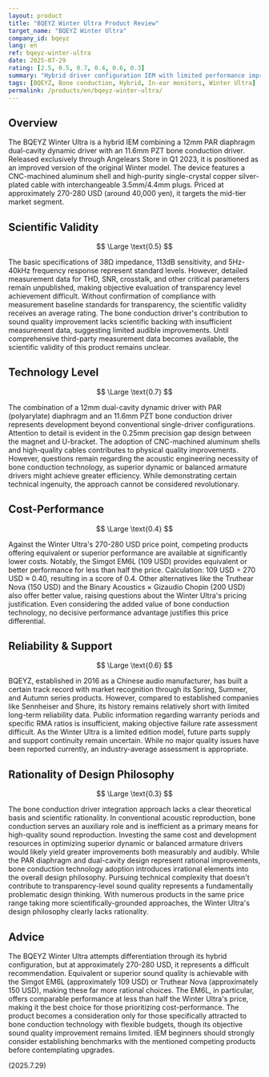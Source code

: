 ```yaml
---
layout: product
title: "BQEYZ Winter Ultra Product Review"
target_name: "BQEYZ Winter Ultra"
company_id: bqeyz
lang: en
ref: bqeyz-winter-ultra
date: 2025-07-29
rating: [2.5, 0.5, 0.7, 0.4, 0.6, 0.3]
summary: "Hybrid driver configuration IEM with limited performance improvement relative to price"
tags: [BQEYZ, Bone conduction, Hybrid, In-ear monitors, Winter Ultra]
permalink: /products/en/bqeyz-winter-ultra/
---
```

## Overview

The BQEYZ Winter Ultra is a hybrid IEM combining a 12mm PAR diaphragm dual-cavity dynamic driver with an 11.6mm PZT bone conduction driver. Released exclusively through Angelears Store in Q1 2023, it is positioned as an improved version of the original Winter model. The device features a CNC-machined aluminum shell and high-purity single-crystal copper silver-plated cable with interchangeable 3.5mm/4.4mm plugs. Priced at approximately 270-280 USD (around 40,000 yen), it targets the mid-tier market segment.

## Scientific Validity

$$ \Large \text{0.5} $$

The basic specifications of 38Ω impedance, 113dB sensitivity, and 5Hz-40kHz frequency response represent standard levels. However, detailed measurement data for THD, SNR, crosstalk, and other critical parameters remain unpublished, making objective evaluation of transparency level achievement difficult. Without confirmation of compliance with measurement baseline standards for transparency, the scientific validity receives an average rating. The bone conduction driver's contribution to sound quality improvement lacks scientific backing with insufficient measurement data, suggesting limited audible improvements. Until comprehensive third-party measurement data becomes available, the scientific validity of this product remains unclear.

## Technology Level

$$ \Large \text{0.7} $$

The combination of a 12mm dual-cavity dynamic driver with PAR (polyarylate) diaphragm and an 11.6mm PZT bone conduction driver represents development beyond conventional single-driver configurations. Attention to detail is evident in the 0.25mm precision gap design between the magnet and U-bracket. The adoption of CNC-machined aluminum shells and high-quality cables contributes to physical quality improvements. However, questions remain regarding the acoustic engineering necessity of bone conduction technology, as superior dynamic or balanced armature drivers might achieve greater efficiency. While demonstrating certain technical ingenuity, the approach cannot be considered revolutionary.

## Cost-Performance

$$ \Large \text{0.4} $$

Against the Winter Ultra's 270-280 USD price point, competing products offering equivalent or superior performance are available at significantly lower costs. Notably, the Simgot EM6L (109 USD) provides equivalent or better performance for less than half the price. Calculation: 109 USD ÷ 270 USD ≈ 0.40, resulting in a score of 0.4. Other alternatives like the Truthear Nova (150 USD) and the Binary Acoustics × Gizaudio Chopin (200 USD) also offer better value, raising questions about the Winter Ultra's pricing justification. Even considering the added value of bone conduction technology, no decisive performance advantage justifies this price differential.

## Reliability & Support

$$ \Large \text{0.6} $$

BQEYZ, established in 2016 as a Chinese audio manufacturer, has built a certain track record with market recognition through its Spring, Summer, and Autumn series products. However, compared to established companies like Sennheiser and Shure, its history remains relatively short with limited long-term reliability data. Public information regarding warranty periods and specific RMA ratios is insufficient, making objective failure rate assessment difficult. As the Winter Ultra is a limited edition model, future parts supply and support continuity remain uncertain. While no major quality issues have been reported currently, an industry-average assessment is appropriate.

## Rationality of Design Philosophy

$$ \Large \text{0.3} $$

The bone conduction driver integration approach lacks a clear theoretical basis and scientific rationality. In conventional acoustic reproduction, bone conduction serves an auxiliary role and is inefficient as a primary means for high-quality sound reproduction. Investing the same cost and development resources in optimizing superior dynamic or balanced armature drivers would likely yield greater improvements both measurably and audibly. While the PAR diaphragm and dual-cavity design represent rational improvements, bone conduction technology adoption introduces irrational elements into the overall design philosophy. Pursuing technical complexity that doesn't contribute to transparency-level sound quality represents a fundamentally problematic design thinking. With numerous products in the same price range taking more scientifically-grounded approaches, the Winter Ultra's design philosophy clearly lacks rationality.

## Advice

The BQEYZ Winter Ultra attempts differentiation through its hybrid configuration, but at approximately 270-280 USD, it represents a difficult recommendation. Equivalent or superior sound quality is achievable with the Simgot EM6L (approximately 109 USD) or Truthear Nova (approximately 150 USD), making these far more rational choices. The EM6L, in particular, offers comparable performance at less than half the Winter Ultra's price, making it the best choice for those prioritizing cost-performance. The product becomes a consideration only for those specifically attracted to bone conduction technology with flexible budgets, though its objective sound quality improvement remains limited. IEM beginners should strongly consider establishing benchmarks with the mentioned competing products before contemplating upgrades.

(2025.7.29)
